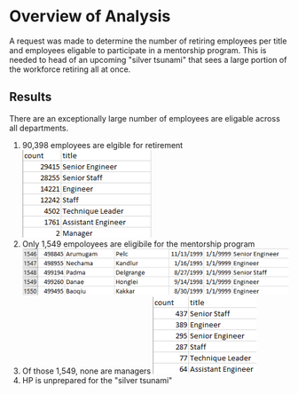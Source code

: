 # Overview of Analysis

A request was made to determine the number of retiring employees per title and employees eligable to participate in a mentorship program. This is needed to head of an upcoming "silver tsunami" that sees a large portion of the workforce retiring all at once.

## Results

There are an exceptionally large number of employees are eligable across all departments.

1. 90,398 employees are elgible for retirement
    ![Retiring_Titles](./Resources/retiring_titles.PNG)
2. Only 1,549 empoloyees are eligibile for the mentorship program
    ![Retiring_Titles](./Resources/mentorship_eligibility.PNG)
3. Of those 1,549, none are managers
    ![Retiring_Titles](./Resources/mentorship_eligibility_bytitle.PNG)
4. HP is unprepared for the "silver tsunami"
